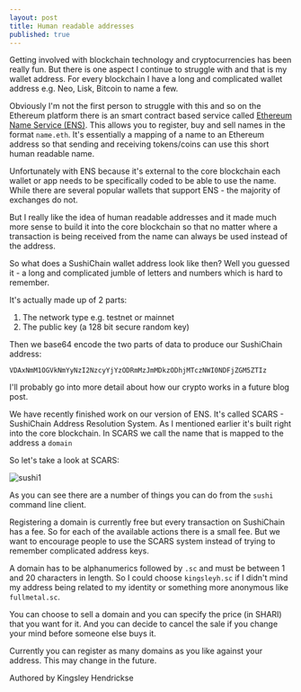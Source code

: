 ```yaml
---
layout: post
title: Human readable addresses
published: true
---
```


Getting involved with blockchain technology and cryptocurrencies has been really fun. But there is one aspect I continue to struggle with and that is my wallet address. For every blockchain I have a long and complicated wallet address e.g. Neo, Lisk, Bitcoin to name a few.

Obviously I'm not the first person to struggle with this and so on the Ethereum platform there is an smart contract based service called [Ethereum Name Service (ENS)](https://ens.domains/). This allows you to register, buy and sell names in the format `name.eth`. It's essentially a mapping of a name to an Ethereum address so that sending and receiving tokens/coins can use this short human readable name.

Unfortunately with ENS because it's external to the core blockchain each wallet or app needs to be specifically coded to be able to use the name. While there are several popular wallets that support ENS - the majority of exchanges do not. 

But I really like the idea of human readable addresses and it made much more sense to build it into the core blockchain so that no matter where a transaction is being received from the name can always be used instead of the address.

So what does a SushiChain wallet address look like then? Well you guessed it - a long and complicated jumble of letters and numbers which is hard to remember.

It's actually made up of 2 parts:

1. The network type e.g. testnet or mainnet
2. The public key (a 128 bit secure random key)

Then we base64 encode the two parts of data to produce our SushiChain address:

`VDAxNmM1OGVkNmYyNzI2NzcyYjYzODRmMzJmMDkzODhjMTczNWI0NDFjZGM5ZTIz`

I'll probably go into more detail about how our crypto works in a future blog post.

We have recently finished work on our version of ENS. It's called SCARS - SushiChain Address Resolution System. As I mentioned earlier it's built right into the core blockchain. In SCARS we call the name that is mapped to the address a `domain`

So let's take a look at SCARS:

![sushi1](https://raw.githubusercontent.com/sushichain/jekyll-now/gh-pages/images/human-readable-addresses/sushi_scars1.png)

As you can see there are a number of things you can do from the `sushi` command line client.

Registering a domain is currently free but every transaction on SushiChain has a fee. So for each of the available actions there is a small fee. But we want to encourage people to use the SCARS system instead of trying to remember complicated address keys.

A domain has to be alphanumerics followed by `.sc` and must be between 1 and 20 characters in length. So I could choose `kingsleyh.sc` if I didn't mind my address being related to my identity or something more anonymous like `fullmetal.sc`.

You can choose to sell a domain and you can specify the price (in SHARI) that you want for it. And you can decide to cancel the sale if you change your mind before someone else buys it.

Currently you can register as many domains as you like against your address. This may change in the future.

   






Authored by Kingsley Hendrickse
